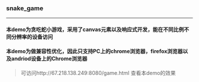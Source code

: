 ### snake_game
---

#### 本demo为贪吃蛇小游戏，采用了canvas元素以及响应式开发，能在不同比例不同分辨率的设备访问
#### 本demo为做兼容性优化，因此只支持PC上的chrome浏览器，firefox浏览器以及andriod设备上的Chrome浏览器

> 可访问http://67.218.138.249:8080/game.html    查看本demo的效果
